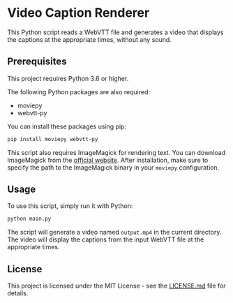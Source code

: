 
# Video Caption Renderer

This Python script reads a WebVTT file and generates a video that displays the captions at the appropriate times, without any sound.

## Prerequisites

This project requires Python 3.6 or higher. 

The following Python packages are also required:
- moviepy
- webvtt-py

You can install these packages using pip:

```bash
pip install moviepy webvtt-py
```

This script also requires ImageMagick for rendering text. You can download ImageMagick from the [official website](https://imagemagick.org/script/download.php). After installation, make sure to specify the path to the ImageMagick binary in your `moviepy` configuration.

## Usage

To use this script, simply run it with Python:

```bash
python main.py
```

The script will generate a video named `output.mp4` in the current directory. The video will display the captions from the input WebVTT file at the appropriate times.

## License

This project is licensed under the MIT License - see the [LICENSE.md](LICENSE.md) file for details.
